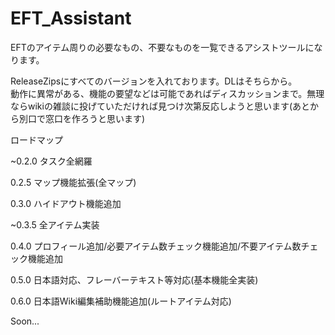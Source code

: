 # EFT_Assistant

EFTのアイテム周りの必要なもの、不要なものを一覧できるアシストツールになります。<br>

ReleaseZipsにすべてのバージョンを入れております。DLはそちらから。<br>
動作に異常がある、機能の要望などは可能であればディスカッションまで。無理ならwikiの雑談に投げていただければ見つけ次第反応しようと思います(あとから別口で窓口を作ろうと思います)

ロードマップ

~0.2.0 タスク全網羅

0.2.5 マップ機能拡張(全マップ)

0.3.0 ハイドアウト機能追加

~0.3.5 全アイテム実装

0.4.0 プロフィール追加/必要アイテム数チェック機能追加/不要アイテム数チェック機能追加

0.5.0 日本語対応、フレーバーテキスト等対応(基本機能全実装)

0.6.0 日本語Wiki編集補助機能追加(ルートアイテム対応)

Soon...

